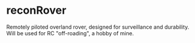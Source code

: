 # reconRover
Remotely piloted overland rover, designed for surveillance and durability. Will be used for RC "off-roading", a hobby of mine. 
